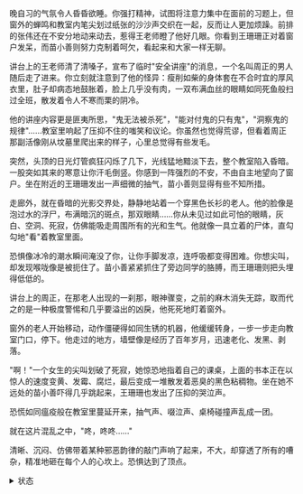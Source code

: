 晚自习的气氛令人昏昏欲睡。你强打精神，试图将注意力集中在面前的习题上，但窗外的蝉鸣和教室内笔尖划过纸张的沙沙声交织在一起，反而让人更加烦躁。前排的张伟还在不安分地动来动去，惹得王老师瞪了他好几眼。你看到王珊珊正对着窗户发呆，而苗小善则努力克制着呵欠，看起来和大家一样无聊。

讲台上的王老师清了清嗓子，宣布了临时"安全讲座"的消息，一个名叫周正的男人随后走了进来。你立刻就注意到了他的怪异：瘦削如柴的身体套在不合时宜的厚风衣里，肚子却病态地鼓胀着，脸上几乎没有肉，一双布满血丝的眼睛如同死鱼般扫过全班，散发着令人不寒而栗的阴冷。

他的讲座内容更是匪夷所思，"鬼无法被杀死"，"能对付鬼的只有鬼"，"洞察鬼的规律"……教室里响起了压抑不住的嗤笑和议论。你虽然也觉得荒谬，但看着周正那副活像刚从坟墓里爬出来的样子，心里总觉得有些发毛。

突然，头顶的日光灯管疯狂闪烁了几下，光线猛地黯淡下去，整个教室陷入昏暗。一股突如其来的寒意让你汗毛倒竖。你感到一阵强烈的不安，不由自主地望向了窗户。坐在附近的王珊珊发出一声细微的抽气，苗小善则显得有些不知所措。

走廊外，就在昏暗的光影交界处，静静地站着一个穿黑色长衫的老人。他的脸像是泡过水的浮尸，布满暗沉的斑点，那双眼睛……你从未见过如此可怕的眼睛，灰白、空洞、死寂，仿佛能吸走周围所有的光和生气。他就像一具立着的尸体，直勾勾地"看"着教室里面。

恐惧像冰冷的潮水瞬间淹没了你，让你手脚发凉，连呼吸都变得困难。你想尖叫，却发现喉咙像是被扼住了。苗小善紧紧抓住了旁边同学的胳膊，而王珊珊则把头埋得低低的。

讲台上的周正，在那老人出现的一刹那，眼神骤变，之前的麻木消失无踪，取而代之的是一种极度警惕和几乎要溢出的凶戾，他死死地盯着窗外。

窗外的老人开始移动，动作僵硬得如同生锈的机器，他缓缓转身，一步一步走向教室门口，停下。他走过的地方，墙壁像是经历了百年岁月，迅速老化、发黑、剥落。

"啊！"一个女生的尖叫划破了死寂，她惊恐地指着自己的课桌，上面的书本正在以惊人的速度变黄、发霉、腐烂，最后变成一堆散发着恶臭的黑色粘稠物。坐在她不远处的苗小善吓得几乎跳起来，王珊珊也发出了压抑的哭泣声。

恐慌如同瘟疫般在教室里蔓延开来，抽气声、啜泣声、桌椅碰撞声乱成一团。

就在这片混乱之中，"咚，咚咚……"

清晰、沉闷、仿佛带着某种邪恶韵律的敲门声响了起来，不大，却穿透了所有的嘈杂，精准地砸在每个人的心坎上。恐惧达到了顶点。

<status>  
<details>
<summary><user>状态</summary>
- 当前位置：大昌市第七中学高三（X）班教室
- 精神状态：无聊/不安
- 身体状况：完好
- 厉鬼复苏进度：不适用
- 驾驭的鬼：无
- 当前服装：校服
- 携带物品：书包、文具、手机
</details>
</status>